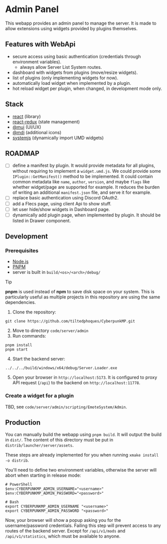 # Admin Panel

This webapp provides an admin panel to manage the server. It is made to allow
extensions using widgets provided by plugins themselves.

## Features with WebApi
- secure access using basic authentication (credentials through environment variables).
  - always allow Server List System routes.
- dashboard with widgets from plugins (move/resize widgets).
- list of plugins (only implementing widgets for now).
- automatically load widget when implemented by a plugin.
- hot reload widget per plugin, when changed, in development mode only.

## Stack
- [react](https://react.dev/learn) (library)
- [react-redux](https://react-redux.js.org/introduction/getting-started) (state management)
- [@mui](https://mui.com/material-ui/getting-started/) (UI/UX)
- [@mdi](https://pictogrammers.com/docs/library/mdi/getting-started/react/) (additional icons)
- [systemjs](https://github.com/systemjs/systemjs) (dynamically import UMD widgets)

## ROADMAP

- [ ] define a manifest by plugin. It would provide metadata for all plugins,
      without requiring to implement a `widget.umd.js`. We could provide some
      `IPlugin::GetManifest()` method to be implemented. It could contain 
      common metadata like `name`, `author`, `version`, and maybe `flags` like
      whether widget/page are supported for example. It reduces the burden of 
      writing an additional `manifest.json` file, and serve it for example. 
- [ ] replace basic authentication using Discord OAuth2.
- [ ] add a Flecs page, using client Api to show stuff.
- [ ] let user hide/show widgets in Dashboard page.
- [ ] dynamically add plugin page, when implemented by plugin. It should be
      listed in Drawer component.

## Development

### Prerequisites
- [Node.js](https://nodejs.org/en/)
- [PNPM](https://pnpm.io/)
- server is built in `build/<os>/<arch>/debug/`

> [!TIP]
> **pnpm** is used instead of **npm** to save disk space on your system. This
> is particularly useful as multiple projects in this repository are using the
> same dependencies.

1. Clone the repository:
```shell
git clone https://github.com/tiltedphoques/CyberpunkMP.git
```
2. Move to directory `code/server/admin`
3. Run commands:
```shell
pnpm install
pnpm start
```
4. Start the backend server:
```shell
../../../build/windows/x64/debug/Server.Loader.exe
```
5. Open your browser in `http://localhost:5173`. It is configured to proxy API 
request (`/api`) to the backend on `http://localhost:11778`.

### Create a widget for a plugin

TBD, see `code/server/admin/scripting/EmoteSystem/Admin`.

## Production
You can manually build the webapp using `pnpm build`. It will output the build
in `dist/`. The content of this directory must be put in 
`distrib/launcher/server/assets`.

These steps are already implemented for you when running
`xmake install -o distrib`.

You'll need to define two environment variables, otherwise the server will 
abort when starting in release mode:
```shell
# PowerShell
$env:CYBERPUNKMP_ADMIN_USERNAME="<username>"
$env:CYBERPUNKMP_ADMIN_PASSWORD="<password>"

# Bash
export CYBERPUNKMP_ADMIN_USERNAME "<username>"
export CYBERPUNKMP_ADMIN_PASSWORD "<password>"
```
Now, your browser will show a popup asking you for the username/password 
credentials. Failing this step will prevent access to any routes of the backend
server. Except for `/api/v1/mods` and `/api/v1/statistics`, which must be 
available to anyone.
